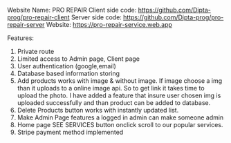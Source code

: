 Website Name: PRO REPAIR
Client side code: https://github.com/Dipta-prog/pro-repair-client
Server side code: https://github.com/Dipta-prog/pro-repair-server
Website: https://pro-repair-service.web.app

Features:
1. Private route
2. Limited access to Admin page, Client page
3. User authentication (google,email)
4. Database based information storing
5. Add products works with image & without image. If image choose a img than it uploads to a online image api. So to get link it takes time to upload the photo. I have added a feature that insure user chosen img is uploaded successfully and than product can be added to database. 
6. Delete Products button works with instantly updated list.
7. Make Admin Page features a logged in admin can make someone admin
8. Home page SEE SERVICES button onclick scroll to our popular services.
9. Stripe payment method implemented
